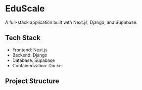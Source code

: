 # EduScale

A full-stack application built with Next.js, Django, and Supabase.

## Tech Stack

- Frontend: Next.js
- Backend: Django
- Database: Supabase
- Containerization: Docker

## Project Structure
